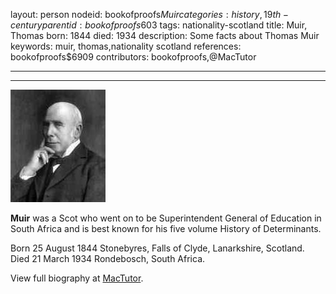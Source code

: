layout: person
nodeid: bookofproofs$Muir
categories: history,19th-century
parentid: bookofproofs$603
tags: nationality-scotland
title: Muir, Thomas
born: 1844
died: 1934
description: Some facts about Thomas Muir
keywords: muir, thomas,nationality scotland
references: bookofproofs$6909
contributors: bookofproofs,@MacTutor

---


---

![Muir.jpg](https://github.com/bookofproofs/bookofproofs.github.io/blob/main/_sources/_assets/images/portraits/Muir.jpg?raw=true)

**Muir** was a Scot who went on to be Superintendent General of Education in South Africa and is best known for his five volume History of Determinants.

Born 25 August 1844 Stonebyres, Falls of Clyde, Lanarkshire, Scotland. Died 21 March 1934 Rondebosch, South Africa.


View full biography at [MacTutor](https://mathshistory.st-andrews.ac.uk/Biographies/Muir/).